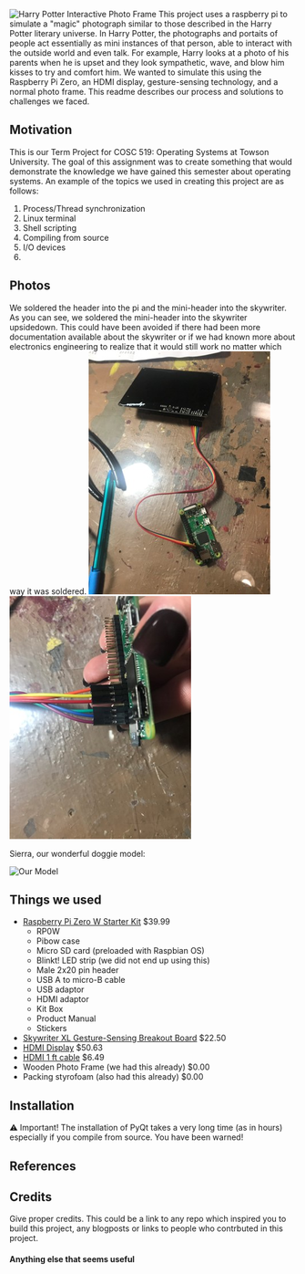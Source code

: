 ![Harry Potter Interactive Photo Frame](.github/header.png)
This project uses a raspberry pi to simulate a "magic" photograph similar to those described in the Harry Potter literary universe. In Harry Potter, the photographs and portaits of people act essentially as mini instances of that person, able to interact with the outside world and even talk. For example, Harry looks at a photo of his parents when he is upset and they look sympathetic, wave, and blow him kisses to try and comfort him. We wanted to simulate this using the Raspberry Pi Zero, an HDMI display, gesture-sensing technology, and a normal photo frame. This readme describes our process and solutions to challenges we faced.

## Motivation
This is our Term Project for COSC 519: Operating Systems at Towson University. The goal of this assignment was to create something that would demonstrate the knowledge we have gained this semester about operating systems. An example of the topics we used in creating this project are as follows:
1. Process/Thread synchronization
2. Linux terminal
3. Shell scripting
4. Compiling from source
5. I/O devices
6. 

## Photos
We soldered the header into the pi and the mini-header into the skywriter. As you can see, we soldered the mini-header into the skywriter upsidedown. This could have been avoided if there had been more documentation available about the skywriter or if we had known more about electronics engineering to realize that it would still work no matter which way it was soldered.
![In Progress 1](https://github.com/KatzenKitty/COSC_519_Term_Project/blob/master/InProgress.jpg)
![In Progress 2](https://github.com/KatzenKitty/COSC_519_Term_Project/blob/master/InProgress2.jpg)

Sierra, our wonderful doggie model:

![Our Model](https://github.com/KatzenKitty/COSC_519_Term_Project/blob/master/Gifs/8bad_fetch.gif)

## Things we used
- [Raspberry Pi Zero W Starter Kit](http://www.microcenter.com/product/488620/Pi_Zero_W_Starter_Kit) $39.99
  - RP0W
  - Pibow case
  - Micro SD card (preloaded with Raspbian OS)
  - Blinkt! LED strip (we did not end up using this)
  - Male 2x20 pin header
  - USB A to micro-B cable
  - USB adaptor
  - HDMI adaptor
  - Kit Box
  - Product Manual
  - Stickers
- [Skywriter XL Gesture-Sensing Breakout Board](https://shop.pimoroni.com/products/skywriter) $22.50
- [HDMI Display](https://shop.pimoroni.com/products/hdmi-8-inch-lcd-screen-kit-800-600) $50.63
- [HDMI 1 ft cable](https://www.amazon.com/gp/product/B00474YRE0/ref=oh_aui_detailpage_o01_s00?ie=UTF8&psc=1) $6.49
- Wooden Photo Frame (we had this already) $0.00
- Packing styrofoam (also had this already) $0.00

## Installation

⚠️ Important! The installation of PyQt takes a very long time (as in hours) especially if you compile from source. You have been warned!

## References


## Credits
Give proper credits. This could be a link to any repo which inspired you to build this project, any blogposts or links to people who contrbuted in this project. 

#### Anything else that seems useful


